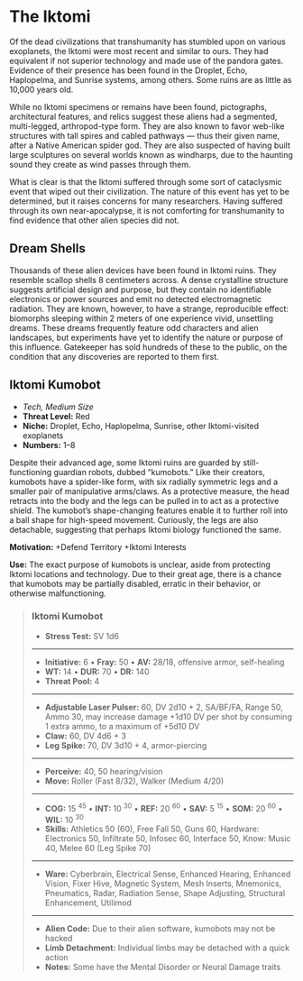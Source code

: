 # The Iktomi

Of the dead civilizations that transhumanity has stumbled upon on various exoplanets, the Iktomi were most recent and similar to ours. They had equivalent if not superior technology and made use of the pandora gates. Evidence of their presence has been found in the Droplet, Echo, Haplopelma, and Sunrise systems, among others. Some ruins are as little as 10,000 years old.

While no Iktomi specimens or remains have been found, pictographs, architectural features, and relics suggest these aliens had a segmented, multi-legged, arthropod-type form. They are also known to favor web-like structures with tall spires and cabled pathways — thus their given name, after a Native American spider god. They are also suspected of having built large sculptures on several worlds known as windharps, due to the haunting sound they create as wind passes through them.

What is clear is that the Iktomi suffered through some sort of cataclysmic event that wiped out their civilization. The nature of this event has yet to be determined, but it raises concerns for many researchers. Having suffered through its own near-apocalypse, it is not comforting for transhumanity to find evidence that other alien species did not.

## Dream Shells

Thousands of these alien devices have been found in Iktomi ruins. They resemble scallop shells 8 centimeters across. A dense crystalline structure suggests artificial design and purpose, but they contain no identifiable electronics or power sources and emit no detected electromagnetic radiation. They are known, however, to have a strange, reproducible effect: biomorphs sleeping within 2 meters of one experience vivid, unsettling dreams. These dreams frequently feature odd characters and alien landscapes, but experiments have yet to identify the nature or purpose of this influence. Gatekeeper has sold hundreds of these to the public, on the condition that any discoveries are reported to them first.

## Iktomi Kumobot

<div class="stat-list">

- _Tech, Medium Size_
- **Threat Level:** Red
- **Niche:** Droplet, Echo, Haplopelma, Sunrise, other Iktomi-visited exoplanets
- **Numbers:** 1–8

</div>

Despite their advanced age, some Iktomi ruins are guarded by still-functioning guardian robots, dubbed “kumobots.” Like their creators, kumobots have a spider-like form, with six radially symmetric legs and a smaller pair of manipulative arms/claws. As a protective measure, the head retracts into the body and the legs can be pulled in to act as a protective shield. The kumobot’s shape-changing features enable it to further roll into a ball shape for high-speed movement. Curiously, the legs are also detachable, suggesting that perhaps Iktomi biology functioned the same.

**Motivation:** +Defend Territory +Iktomi Interests

**Use:** The exact purpose of kumobots is unclear, aside from protecting Iktomi locations and technology. Due to their great age, there is a chance that kumobots may be partially disabled, erratic in their behavior, or otherwise malfunctioning.

<blockquote class="ep-stats indent stat-list">

### Iktomi Kumobot

- **Stress Test:** SV 1d6

---

- **Initiative:** 6 • **Fray:** 50 • **AV:** 28/18, offensive armor, self-healing
- **WT:** 14 • **DUR:** 70 • **DR:** 140
- **Threat Pool:** 4

---

- **Adjustable Laser Pulser:** 60, DV 2d10 + 2, SA/BF/FA, Range 50, Ammo 30, may increase damage +1d10&nbsp;DV per shot by consuming 1 extra ammo, to a maximum of +5d10&nbsp;DV
- **Claw:** 60, DV 4d6 + 3
- **Leg Spike:** 70, DV 3d10 + 4, armor-piercing

---

- **Perceive:** 40, 50 hearing/vision
- **Move:** Roller (Fast 8/32), Walker (Medium 4/20)

---

- **COG:** 15&nbsp;<sup>45</sup> • **INT:** 10&nbsp;<sup>30</sup> • **REF:** 20&nbsp;<sup>60</sup> • **SAV:** 5&nbsp;<sup>15</sup> • **SOM:** 20&nbsp;<sup>60</sup> • **WIL:** 10&nbsp;<sup>30</sup>
- **Skills:** Athletics 50 (60), Free Fall 50, Guns 60, Hardware: Electronics 50, Infiltrate 50, Infosec 60, Interface 50, Know: Music 40, Melee 60 (Leg Spike 70)

---

- **Ware:** Cyberbrain, Electrical Sense, Enhanced Hearing, Enhanced Vision, Fixer Hive, Magnetic System, Mesh Inserts, Mnemonics, Pneumatics, Radar, Radiation Sense, Shape Adjusting, Structural Enhancement, Utilimod

---

- **Alien Code:** Due to their alien software, kumobots may not be hacked
- **Limb Detachment:** Individual limbs may be detached with a quick action
- **Notes:** Some have the Mental Disorder or Neural Damage traits

</blockquote>
